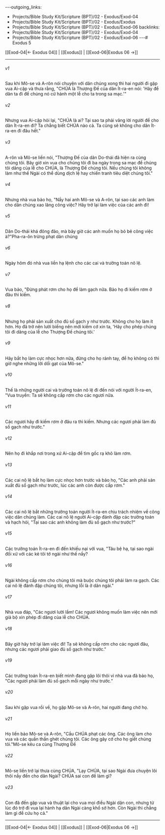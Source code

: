 ---outgoing_links:
  - Projects/Bible Study Kit/Scripture (BPT)/02 - Exodus/Exod-04
  - Projects/Bible Study Kit/Scripture (BPT)/02 - Exodus/Exodus
  - Projects/Bible Study Kit/Scripture (BPT)/02 - Exodus/Exod-06
backlinks:
  - Projects/Bible Study Kit/Scripture (BPT)/02 - Exodus/Exod-04
  - Projects/Bible Study Kit/Scripture (BPT)/02 - Exodus/Exod-06
---# Exodus 5

[[Exod-04|← Exodus 04]] | [[Exodus]] | [[Exod-06|Exodus 06 →]]
***



###### v1 
Sau khi Mô-se và A-rôn nói chuyện với dân chúng xong thì hai người đi gặp vua Ai-cập và thưa rằng, "CHÚA là Thượng Đế của dân Ít-ra-en nói: 'Hãy để dân ta đi để chúng nó cử hành một lễ cho ta trong sa mạc.'" 

###### v2 
Nhưng vua Ai-cập hỏi lại, "CHÚA là ai? Tại sao ta phải vâng lời người để cho dân Ít-ra-en đi? Ta chẳng biết CHÚA nào cả. Ta cũng sẽ không cho dân Ít-ra-en đi đâu hết." 

###### v3 
A-rôn và Mô-se liền nói, "Thượng Đế của dân Do-thái đã hiện ra cùng chúng tôi. Bây giờ xin vua cho chúng tôi đi ba ngày trong sa mạc để chúng tôi dâng của lễ cho CHÚA, là Thượng Đế chúng tôi. Nếu chúng tôi không làm như thế Ngài có thể dùng dịch lệ hay chiến tranh tiêu diệt chúng tôi." 

###### v4 
Nhưng nhà vua bảo họ, "Nầy hai anh Mô-se và A-rôn, tại sao các anh làm cho dân chúng xao lãng công việc? Hãy trở lại làm việc của các anh đi! 

###### v5 
Dân Do-thái khá đông đảo, mà bây giờ các anh muốn họ bỏ bê công việc à?"Pha-ra-ôn trừng phạt dân chúng 

###### v6 
Ngày hôm đó nhà vua liền hạ lệnh cho các cai và trưởng toán nô lệ. 

###### v7 
Vua bảo, "Đừng phát rơm cho họ để làm gạch nữa. Bảo họ đi kiếm rơm ở đâu thì kiếm. 

###### v8 
Nhưng họ phải sản xuất cho đủ số gạch y như trước. Không cho họ làm ít hơn. Họ đã trở nên lười biếng nên mới kiếm cớ xin ta, 'Hãy cho phép chúng tôi đi dâng của lễ cho Thượng Đế chúng tôi.' 

###### v9 
Hãy bắt họ làm cực nhọc hơn nữa, đừng cho họ rảnh tay, để họ không có thì giờ nghe những lời dối gạt của Mô-se." 

###### v10 
Thế là những người cai và trưởng toán nô lệ đi đến nói với người Ít-ra-en, "Vua truyền: Ta sẽ không cấp rơm cho các ngươi nữa. 

###### v11 
Các ngươi hãy đi kiếm rơm ở đâu ra thì kiếm. Nhưng các ngươi phải làm đủ số gạch như trước." 

###### v12 
Nên họ đi khắp nơi trong xứ Ai-cập để tìm gốc rạ khô làm rơm. 

###### v13 
Các cai nô lệ bắt họ làm cực nhọc hơn trước và bảo họ, "Các anh phải sản xuất đủ số gạch như trước, lúc các anh còn được cấp rơm." 

###### v14 
Các cai nô lệ bắt những trưởng toán người Ít-ra-en chịu trách nhiệm về công việc dân chúng làm. Các cai nô lệ người Ai-cập đánh đập các trưởng toán và hạch hỏi, "Tại sao các anh không làm đủ số gạch như trước?" 

###### v15 
Các trưởng toán Ít-ra-en đi đến khiếu nại với vua, "Tâu bệ hạ, tại sao ngài đối xử với các kẻ tôi tớ ngài như thế nầy? 

###### v16 
Ngài không cấp rơm cho chúng tôi mà buộc chúng tôi phải làm ra gạch. Các cai nô lệ đánh đập chúng tôi, nhưng lỗi là ở dân ngài." 

###### v17 
Nhà vua đáp, "Các ngươi lười lắm! Các ngươi không muốn làm việc nên mới giả bộ xin phép đi dâng của lễ cho CHÚA. 

###### v18 
Bây giờ hãy trở lại làm việc đi! Ta sẽ không cấp rơm cho các ngươi đâu, nhưng các ngươi phải giao đủ số gạch như trước." 

###### v19 
Các trưởng toán Ít-ra-en biết mình đang gặp lôi thôi vì nhà vua đã bảo họ, "Các ngươi phải làm đủ số gạch mỗi ngày như trước." 

###### v20 
Sau khi gặp vua rồi về, họ gặp Mô-se và A-rôn, hai người đang chờ họ. 

###### v21 
Họ liền bảo Mô-se và A-rôn, "Cầu CHÚA phạt các ông. Các ông làm cho vua và các quần thần ghét chúng tôi. Các ông gây cớ cho họ giết chúng tôi."Mô-se kêu ca cùng Thượng Đế 

###### v22 
Mô-se liền trở lại thưa cùng CHÚA, "Lạy CHÚA, tại sao Ngài đưa chuyện lôi thôi nầy đến cho dân Ngài? CHÚA sai con để làm gì? 

###### v23 
Con đã đến gặp vua và thuật lại cho vua mọi điều Ngài dặn con, nhưng từ lúc đó trở đi vua lại hành hạ dân Ngài càng khổ sở hơn. Còn Ngài thì chẳng làm gì để cứu họ cả."

***
[[Exod-04|← Exodus 04]] | [[Exodus]] | [[Exod-06|Exodus 06 →]]
